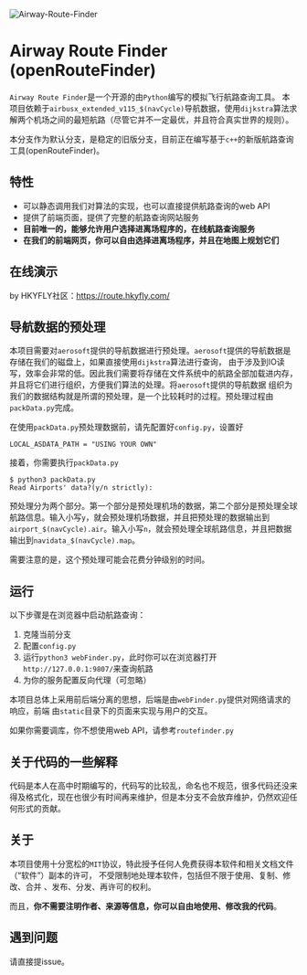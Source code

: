![Airway-Route-Finder](https://socialify.git.ci/gtxzsxxk/Airway-Route-Finder/image?description=1&font=KoHo&forks=1&issues=1&language=1&logo=https%3A%2F%2Fs3.ax1x.com%2F2020%2F12%2F30%2FrX9Ayt.png&owner=1&pattern=Overlapping%20Hexagons&pulls=1&stargazers=1&theme=Light)

<!-- toc -->

# Airway Route Finder (openRouteFinder)

`Airway Route Finder`是一个开源的由`Python`编写的模拟飞行航路查询工具。
本项目依赖于`airbusx_extended_v115_$(navCycle)`导航数据，使用`dijkstra`算法求解两个机场之间的最短航路（尽管它并不一定最优，并且符合真实世界的规则）。

本分支作为默认分支，是稳定的旧版分支，目前正在编写基于`c++`的新版航路查询工具(openRouteFinder)。

## 特性

- 可以静态调用我们对算法的实现，也可以直接提供航路查询的web API
- 提供了前端页面，提供了完整的航路查询网站服务
- **目前唯一的，能够允许用户选择进离场程序的，在线航路查询服务**
- **在我们的前端网页，你可以自由选择进离场程序，并且在地图上规划它们**

## 在线演示

by HKYFLY社区：https://route.hkyfly.com/

## 导航数据的预处理

本项目需要对`aerosoft`提供的导航数据进行预处理。`aerosoft`提供的导航数据是存储在我们的磁盘上，如果直接使用`dijkstra`算法进行查询，
由于涉及到IO读写，效率会非常的低。因此我们需要将存储在文件系统中的航路全部加载进内存，并且将它们进行组织，方便我们算法的处理。将`aerosoft`提供的导航数据
组织为我们的数据结构就是所谓的预处理，是一个比较耗时的过程。预处理过程由`packData.py`完成。

在使用`packData.py`预处理数据前，请先配置好`config.py`，设置好

```
LOCAL_ASDATA_PATH = "USING YOUR OWN"
```

接着，你需要执行`packData.py`
```
$ python3 packData.py
Read Airports' data?(y/n strictly):
```

预处理分为两个部分。第一个部分是预处理机场的数据，第二个部分是预处理全球航路信息。输入小写`y`，就会预处理机场数据，并且把预处理的数据输出到
`airport_$(navCycle).air`。输入小写`n`，就会预处理全球航路信息，并且把数据输出到`navidata_$(navCycle).map`。

需要注意的是，这个预处理可能会花费分钟级别的时间。

## 运行

以下步骤是在浏览器中启动航路查询：

1. 克隆当前分支
2. 配置`config.py`
3. 运行`python3 webFinder.py`，此时你可以在浏览器打开`http://127.0.0.1:9807/`来查询航路
4. 为你的服务配置反向代理（可忽略）

本项目总体上采用前后端分离的思想，后端是由`webFinder.py`提供对网络请求的响应，前端
由`static`目录下的页面来实现与用户的交互。

如果你需要调库，你不想使用web API，请参考`routefinder.py`

## 关于代码的一些解释

代码是本人在高中时期编写的，代码写的比较乱，命名也不规范，很多代码还没来得及格式化，现在也很少有时间再来维护，但是本分支不会放弃维护，仍然欢迎任何形式的贡献。

## 关于

本项目使用十分宽松的`MIT`协议，特此授予任何人免费获得本软件和相关文档文件（“软件”）副本的许可，
不受限制地处理本软件，包括但不限于使用、复制、修改、合并 、发布、分发、再许可的权利。

而且，**你不需要注明作者、来源等信息，你可以自由地使用、修改我的代码**。

## 遇到问题

请直接提issue。

